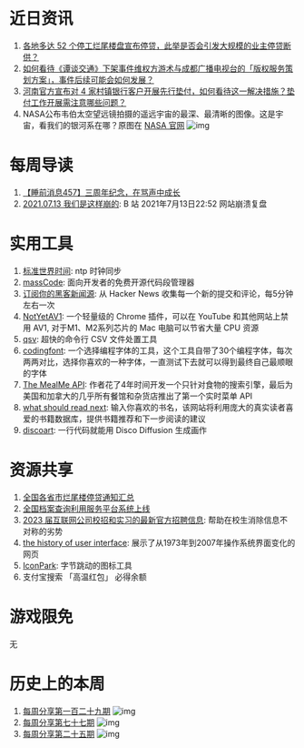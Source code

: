 # 近日资讯

1. [各地多达 52 个停工烂尾楼盘宣布停贷，此举是否会引发大规模的业主停贷断供？](https://www.zhihu.com/question/543071939)
2. [如何看待《谭谈交通》下架事件维权方游术与成都广播电视台的「版权服务策划方案」，事件后续可能会如何发展？](https://www.zhihu.com/question/542722918)
3. [河南官方宣布对 4 家村镇银行客户开展先行垫付，如何看待这一解决措施？垫付工作开展需注意哪些问题？](https://www.zhihu.com/question/542766421)
4. NASA公布韦伯太空望远镜拍摄的遥远宇宙的最深、最清晰的图像。这是宇宙，看我们的银河系在哪？原图在 [NASA 官网](https://www.nasa.gov/webbfirstimages)
![img](https://www.nasa.gov/sites/default/files/styles/full_width/public/thumbnails/image/main_image_galaxies_stephans_quintet_sq_nircam_miri_final-1280.jpg?itok=HyMw6H_h)

# 每周导读

1. [【睡前消息457】三周年纪念，在骂声中成长](https://www.bilibili.com/video/BV1yZ4y1Y78j)
2. [2021.07.13 我们是这样崩的](https://mp.weixin.qq.com/s/nGtC5lBX_Iaj57HIdXq3Qg): B 站 2021年7月13日22:52 网站崩溃复盘

# 实用工具

1. [标准世界时间](https://time.is):  ntp 时钟同步
2. [massCode](https://github.com/massCodeIO/massCode): 面向开发者的免费开源代码段管理器
3. [订阅你的黑客新闻源](https://hnnotify.xyz/): 从 Hacker News 收集每一个新的提交和评论，每5分钟左右一次
4. [NotYetAV1](https://github.com/Shimmermare/NotYetAV1): 一个轻量级的 Chrome 插件，可以在 YouTube 和其他网站上禁用 AV1, 对于M1、M2系列芯片的 Mac 电脑可以节省大量 CPU 资源
5. [qsv](https://github.com/jqnatividad/qsv): 超快的命令行 CSV 文件处置工具
6. [codingfont](https://www.codingfont.com/): 一个选择编程字体的工具，这个工具自带了30个编程字体，每次两两对比，选择你喜欢的一种字体，一直测试下去就可以得到最终自己最顺眼的字体
7. [The MealMe API](https://mealme-4.mealme.ai/): 作者花了4年时间开发一个只针对食物的搜索引擎，最后为美国和加拿大的几乎所有餐馆和杂货店推出了第一个实时菜单 API
8. [what should read next](https://www.whatshouldireadnext.com/): 输入你喜欢的书名，该网站将利用庞大的真实读者喜爱的书籍数据库，提供书籍推荐和下一步阅读的建议
9. [discoart](https://github.com/jina-ai/discoart): 一行代码就能用 Disco Diffusion 生成画作

# 资源共享

1. [全国各省市烂尾楼停贷通知汇总](https://github.com/WeNeedHome/SummaryOfLoanSuspension)
2. [全国档案查询利用服务平台系统上线](https://cxly.saac.gov.cn/)
3. [2023 届互联网公司校招和实习的最新官方招聘信息](https://github.com/upupming/new-grad-positions): 帮助在校生消除信息不对称的劣势
4. [the history of user interface](https://history.user-interface.io/): 展示了从1973年到2007年操作系统界面变化的网页
5. [IconPark](https://iconpark.oceanengine.com/official): 字节跳动的图标工具
6. 支付宝搜索 「高温红包」 必得余额

# 游戏限免

无

# 历史上的本周

1. [每周分享第一百二十九期](https://mp.weixin.qq.com/s/hvb2SvCAtBn62b5o6HTtqQ)
![img](https://mmbiz.qpic.cn/sz_mmbiz_jpg/pDARXZuibAKSSPBMHVjFj5Hbq7tP0z633ibIlwrbdzaf80oZs0ncX7J2dKsBOAczyGOic4d2ATyDvS6hQs4Yl152A/640?wx_fmt=jpeg&wxfrom=5&wx_lazy=1&wx_co=1)
2. [每周分享第七十七期](https://mp.weixin.qq.com/s/LdNExiZLPxJTVKHlYCPjgQ)
![img](https://mmbiz.qpic.cn/sz_mmbiz_png/pDARXZuibAKSOLtALHQSHD5cuCZd3Sw9zTBCGYRQBLU35xrpsS5xgey2OVacyPfEKhprw1w7DUgj3F5LSaRFnibw/640?wx_fmt=png&wxfrom=5&wx_lazy=1&wx_co=1)
3. [每周分享第二十五期](https://mp.weixin.qq.com/s/i4ByIgJyCqebGX-SfZ3zjQ)
![img](https://mmbiz.qpic.cn/mmbiz_png/pDARXZuibAKTLnq0xJnVQoWxTez74yaOUVia9XgibJ5ajkbEaC5XCWsfecCvkYH8iam1Lwib4Xdv2KKRvFRlLxoAicVw/640?wx_fmt=png&wxfrom=5&wx_lazy=1&wx_co=1)
